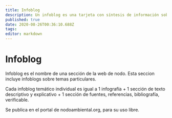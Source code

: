 ```yaml
---
title: Infoblog
description: Un infoblog es una tarjeta con síntesis de información sobre un tema. Está formado por 1 infografía + 1 sección de texto descriptivo y explicativo + 1 sección de fuentes, referencias, bibliografía, verificable. Se publica en nodoambiental.org
published: true
date: 2020-08-26T00:36:10.688Z
tags: 
editor: markdown
---
```


# Infoblog

Infoblog es el nombre de una sección de la web de nodo. Esta seccion incluye infoblogs sobre temas particulares.

Cada infoblog temático individual es igual a 1 infografía + 1 sección de texto descriptivo y explicativo + 1 sección de fuentes, referencias, bibliografía, verificable.

Se publica en el portal de nodoambiental.org, para su uso libre.